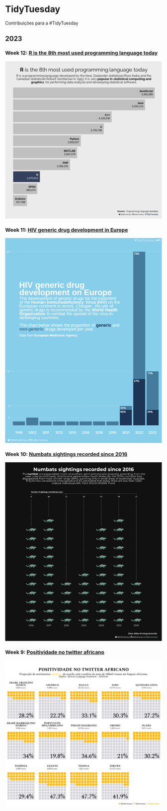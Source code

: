 # TidyTuesday
Contribuições para a #TidyTuesday

## 2023
### **Week 12: [R is the 8th most used programming language today](2023/W12/)**
  ![Screenshot](2023/W12/21-03-2023-Lang.png)
  
### **Week 11: [HIV generic drug development in Europe](2023/W11/)**
  ![Screenshot](2023/W11/13-03-2023-drugs.png)
  
### **Week 10: [Numbats sightings recorded since 2016](2023/W10/)**
  ![Screenshot](2023/W10/07-03-2023-numbats.png)

### **Week 9: [Positividade no twitter africano](2023/W9/)**
  ![Screenshot](2023/W9/28-02-2023-AfriSenti.png)
